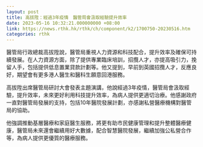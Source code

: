 ```yaml
---
layout: post
title: 高拔陞：經過3年疫情　醫管局會汲取經驗提升效率
date: 2023-05-16 10:32:21.000000000 +08:00
link: https://news.rthk.hk/rthk/ch/component/k2/1700750-20230516.htm
categories: rthk
---
```


醫管局行政總裁高拔陞說，醫管局重視人力資源和科技配合，提升效率及確保可持續發展。在人力資源方面，除了提供專業臨床培訓，招攬人才，亦提高吸引力，挽留人手，包括提供低息置業貸款計劃等。他又提到，早前到英國招攬人才，反應良好，期望會有更多港人醫生和醫科生願意回港服務。

高拔陞出席醫管局研討大會發表主題演講，他說經過3年疫情，醫管局會汲取經驗，提升效率，未來更好利用科技提升效率，為病人提供更適切治療。他感謝政府一直對醫管局發展的支持，包括10年醫院發展計劃，亦感謝私營醫療機構對醫管局的協助。

他強調推動基層醫療和家庭醫生服務，將更有助市民健康管理和提升整體醫療健康，醫管局未來還會繼續用好大數據，配合智慧醫院發展，繼續加強公私營合作等，為病人提供更優質的醫療服務。
